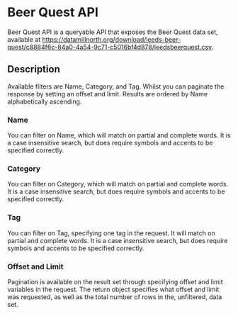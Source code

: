 # Beer Quest API
Beer Quest API is a queryable API that exposes the Beer Quest data set, available at https://datamillnorth.org/download/leeds-beer-quest/c8884f6c-84a0-4a54-9c71-c5016bf4d878/leedsbeerquest.csv.

## Description
Available filters are Name, Category, and Tag. Whilst you can paginate the response by setting an offset and limit. Results are ordered by Name alphabetically ascending.

### Name
You can filter on Name, which will match on partial and complete words. It is a case insensitive search, but does require symbols and accents to be specified correctly.

### Category
You can filter on Category, which will match on partial and complete words. It is a case insensitive search, but does require symbols and accents to be specified correctly.

### Tag
You can filter on Tag, specifying one tag in the request. It  will match on partial and complete words. It is a case insensitive search, but does require symbols and accents to be specified correctly.

### Offset and Limit
Pagination is available on the result set through specifying offset and limit variables in the request. The return object specifies what offset and limit was requested, as well as the total number of rows in the, unfiltered, data set.
